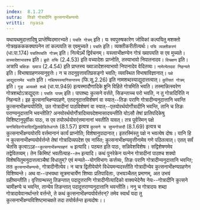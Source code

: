 ```yaml
---
index:  8.1.27
sutra:  तिङो गोत्रादीनि कुत्सनाभीक्ष्ण्ययोः
vritti:  nyasa
---
```


यथायथमुदात्तादिषु प्राप्तेष्विदमारभ्यते। `पचति गोत्रम्` इति। यः स्वपुरुषकारेण जोविकां कल्पयितु मशक्तो गोत्रखकककक्यापनेन तां कल्पयति स एवमुच्यते। `पचति` इति। व्यक्तीकरीतीत्यर्थः। `पचि व्यक्तीकरणं` (धा.पा.174) `पचतिपचति गोत्रम्` इति। नित्येऽर्थे द्विर्वचनम्। यस्त्वाभीक्षण्येन गोत्रं ख्यापयति स एव मुच्यते। `वाच्यादेशाभावश्च` इति। `ब्रुवो वचिः` (2.4.53) इति वच्यादेशः प्राप्नोति, तस्याभावो निपातनादव। `विचक्षण` इति। अत्रापि `चक्षिङः ख्याञ` (2.4.54) इति प्राप्तस्य ख्याञादेशस्याभावो निपानादेव वेदितव्यः।
`नामेत्येतदवा निहन्यते` इति। विभाषाग्रहणस्यानुवृत्तेः। न च तदनुवृत्तावतिप्रसङ्गो भवति; व्यवस्थित विभाषाविज्ञानात्। `पक्षे आद्युदात्तमेव भवति` इति। `नब्विषयस्यानिसन्तस्य` (फि.सू.2.26) इति नामशब्दस्याद्युदात्तत्वात्। `कुत्सितं गोत्रम्` इति। `गुङ् अव्यक्ते शब्दे` (धा.पा.949) इत्यस्मादौणादिके ष्ट्रनि विहिते गोत्रमिति भवति। तस्मान्नित्स्वरेण गोत्रशब्दोऽत्राद्युद्त्तः। `पचति पापम्` इति। पापश्ब्दः कुत्सने वर्त्तते, सिङन्ताच्च परो भवति, न तु गोत्रादिरिति न निहन्यते।
इह कुत्सनाभिक्ष्ण्यग्रहणे, एतदनुदात्तविशेषणं वा स्यात्--तिङः पराणि गोत्रादीन्यनुदात्तानि भवन्ति कुत्सनाभीक्ष्ण्ययोरिति, उत गोत्रादीनां पाठविशेषणं वा स्यात्--एतयोरर्थयोर्गोत्रादीनि भवन्ति, तानि च तिङः पराण्यनुदात्तानि भवन्तीति? अनयोरर्थयोर्गोत्रादिव्यपदेशमासादयन्तीति योऽसौ तेषां प्रातिपदिकेषु विशिष्टानुपूर्वीकः पाठः, स एव तयोरर्थयोवर्ंत्तमानानां भवतीति यावत्। तत्र पूर्वस्मिन् पक्षे `चनचिदिवगोत्रादितद्धिताम्रेडितेध्वगतेः` (8.1.57) इत्यत्र `कुत्सने च सुप्यगोत्रादौ` (8.1.69) इत्यत्र च कुत्सनाभीक्ष्ण्ययोरपि वर्त्तमानानं कार्यं प्राप्नोति; विशेषानुपादानात्। इतरस्मिंस्तु पक्षे न भवत्येष दोषः। यानि हि न कुत्सनाभीक्ष्ण्ययोर्वर्त्तन्ते तेषां गोत्रादिव्यपदेश एव नास्ति; कुत्सनाभीक्ष्ण्यवृत्तीनामेव गणे पठितत्वात्। एतत् सर्वं चेतसि कृत्वाऽऽह--`कुत्सनाभीक्ष्ण्यग्रहणं च` इत्यादि। पठ्यत इति पाठः, सन्निवेशविशेषः। सद्विशेषणमेव तद्वेवितव्यम्। तेन किमिष्टं भवतीत्याह--`तेन` इत्यादि। कथं पुनरेकेन यत्नेन गोत्रादीनां पाठश्च शक्यो विशेषयितुमनुदात्तत्वञ्चैषां विधातुम्? एवं मन्यते--योगविभागः कर्त्तव्यः, तिङः पराणि गोत्रादीन्यनुदात्तानि भवन्ति; ततः `कुत्सनाभीक्ष्ण्ययोः`, गोत्रादीनीत्येव। न चात्र द्वितीयेयोगे विधेयमन्यदस्तीति गोत्रादीन्येव कुत्सनाभीक्ष्ण्यग्रहणेन विशिष्यन्ते। अथ वा--उभयथा सूत्रमाचार्येण शिष्याः प्रतिपादिताः, उभयञ्चैतत् प्रमाणम्, अत उभयं ग्रहीष्यन्तीति। वृत्तिग्रन्थस्तु तिङन्तात् पदादुत्तराणि गोत्रादीनीत्यादिको वाक्यभेदेनैव नेयः--गोत्रादीनि कुत्सने चामीक्ष्ण्ये च भवन्ति, तान्येव तिङन्तात् पदादुत्तराण्यनुदात्तानि भवन्तीति। ननु च गोत्रादयः शब्दा गोत्रादावेवानर्थान्तरे वर्त्तन्ते, ते कथं कुत्सनाभीक्ष्ण्ययोर्वर्त्तरन्? तमेव स्वार्थं यदा तु कुत्सनाभीक्ष्ण्यविशिष्टमाचक्षते तदा तयोर्वर्तन्त इत्यदोषः।।

